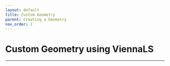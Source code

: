 ```yaml
---
layout: default
title: Custom Geometry
parent: Creating a Geometry
nav_order: 1
---
```


# Custom Geometry using ViennaLS

---
